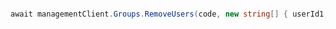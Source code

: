 ```python

```

```csharp
await managementClient.Groups.RemoveUsers(code, new string[] { userId1, userId2 });
```
